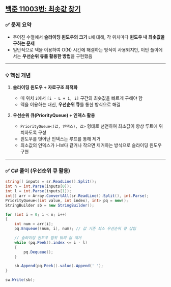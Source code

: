 ## [백준 11003번: 최솟값 찾기](https://www.acmicpc.net/problem/11003)

### ✅ 문제 요약

- 주어진 수열에서 **슬라이딩 윈도우의 크기** `L`에 대해, 각 위치마다 **윈도우 내 최솟값을 구하는 문제**
- 일반적으로 덱을 이용하여 O(N) 시간에 해결하는 방식이 사용되지만, 이번 풀이에서는 **우선순위 큐를 활용한 방법**을 구현했음

---

### 💡 핵심 개념

1. **슬라이딩 윈도우 + 자료구조 최적화**
   - 매 위치 `i`에서 `[i - L + 1, i]` 구간의 최솟값을 빠르게 구해야 함
   - 덱을 이용하는 대신, **우선순위 큐**를 통한 방식으로 해결

2. **우선순위 큐(PriorityQueue) + 인덱스 활용**
   - `PriorityQueue<(값, 인덱스), 값>` 형태로 선언하여 최소값이 항상 루트에 위치하도록 구성
   - 윈도우를 벗어난 인덱스는 루프를 통해 제거
   - 최소값의 인덱스가 i-l보다 같거나 작으면 제거하는 방식으로 슬라이딩 윈도우 구현

---

### ✅ C# 풀이 (우선순위 큐 활용)

```csharp
string[] inputs = sr.ReadLine().Split();
int n = int.Parse(inputs[0]);
int l = int.Parse(inputs[1]);
int[] arr = Array.ConvertAll(sr.ReadLine().Split(), int.Parse);
PriorityQueue<(int value, int index), int> pq = new();
StringBuilder sb = new StringBuilder();

for (int i = 0; i < n; i++)
{
    int num = arr[i];
    pq.Enqueue((num, i), num); // 값 기준 최소 우선순위 큐 삽입

    // 슬라이딩 윈도우 범위 밖의 값 제거
    while (pq.Peek().index <= i - l)
    {
        pq.Dequeue();
    }

    sb.Append(pq.Peek().value).Append(' ');
}

sw.Write(sb);

